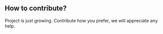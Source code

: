 ## How to contribute?
Project is just growing. Contribute how you prefer, we will appreciate any help.
